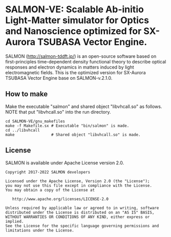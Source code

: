 # SALMON-VE: Scalable Ab-initio Light-Matter simulator for Optics and Nanoscience optimized for SX-Aurora TSUBASA Vector Engine.

SALMON (http://salmon-tddft.jp/) is an open-source software based on first-principles time-dependent density functional theory
to describe optical responses and electron dynamics in matters induced by light electromagnetic fields.
This is the optimized version for SX-Aurora TSUBASA Vector Engine base on SALMON-v.2.1.0.

## How to make

Make the executable "salmon" and shared object "libvhcall.so" as follows. NOTE that put "libvhcall.so" into the run directory.

```
cd SALMON-VE/gnu_makefiles
make -f Makefile.sx # Executable "bin/salmon" is made.
cd ../libvhcall
make                # Shared object "libvhcall.so" is made.
```

## License

SALMON is available under Apache License version 2.0.

    Copyright 2017-2022 SALMON developers

    Licensed under the Apache License, Version 2.0 (the "License");
    you may not use this file except in compliance with the License.
    You may obtain a copy of the License at

       http://www.apache.org/licenses/LICENSE-2.0

    Unless required by applicable law or agreed to in writing, software
    distributed under the License is distributed on an "AS IS" BASIS,
    WITHOUT WARRANTIES OR CONDITIONS OF ANY KIND, either express or implied.
    See the License for the specific language governing permissions and
    limitations under the License.
